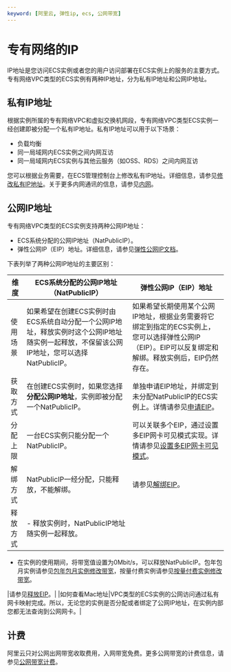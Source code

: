 ```yaml
---
keyword: [阿里云, 弹性ip, ecs, 公网带宽]
---
```


# 专有网络的IP

IP地址是您访问ECS实例或者您的用户访问部署在ECS实例上的服务的主要方式。专有网络VPC类型的ECS实例有两种IP地址，分为私有IP地址和公网IP地址。

## 私有IP地址

根据实例所属的专有网络VPC和虚拟交换机网段，专有网络VPC类型ECS实例一经创建即被分配一个私有IP地址。私有IP地址可以用于以下场景：

-   负载均衡
-   同一局域网内ECS实例之间内网互访
-   同一局域网内ECS实例与其他云服务（如OSS、RDS）之间内网互访

您可以根据业务需要，在ECS管理控制台上修改私有IP地址。详细信息，请参见[修改私有IP地址](/intl.zh-CN/网络/修改IPv4地址/修改私有IP地址.md)。关于更多内网通讯的信息，请参见[内网](/intl.zh-CN/网络/实例IP地址介绍/内网.md)。

## 公网IP地址

专有网络VPC类型的ECS实例支持两种公网IP地址：

-   ECS系统分配的公网IP地址（NatPublicIP）。
-   弹性公网IP（EIP）地址。详细信息，请参见[弹性公网IP文档](/intl.zh-CN/.md)。

下表列举了两种公网IP地址的主要区别：

|维度|ECS系统分配的公网IP地址（NatPublicIP）|弹性公网IP（EIP）地址|
|--|---------------------------|-------------|
|使用场景|如果希望在创建ECS实例时由ECS系统自动分配一个公网IP地址，释放实例时这个公网IP地址随实例一起释放，不保留该公网IP地址，您可以选择NatPublicIP。|如果希望长期使用某个公网IP地址，根据业务需要将它绑定到指定的ECS实例上，您可以选择弹性公网IP（EIP）。EIP可以反复绑定和解绑。释放实例后，EIP仍然存在。|
|获取方式|在创建ECS实例时，如果您选择**分配公网IP地址**，实例即被分配一个NatPublicIP。|单独申请EIP地址，并绑定到未分配NatPublicIP的ECS实例上。详情请参见[申请EIP](/intl.zh-CN/用户指南/申请EIP/申请新EIP.md)。|
|分配上限|一台ECS实例只能分配一个NatPublicIP。|可以关联多个EIP，通过设置多EIP网卡可见模式实现。详情请参见[设置多EIP网卡可见模式](/intl.zh-CN/用户指南/绑定云资源/绑定辅助弹性网卡/设置多EIP网卡可见模式.md)。|
|解绑方式|NatPublicIP一经分配，只能释放，不能解绑。|请参见[解绑EIP](/intl.zh-CN/用户指南/解绑EIP.md)。|
|释放方式|-   释放实例时，NatPublicIP地址随实例一起释放。
-   在实例的使用期间，将带宽值设置为0Mbit/s，可以释放NatPublicIP。包年包月实例请参见[包年包月实例修改带宽](/intl.zh-CN/实例/升降配实例/修改带宽配置/包年包月实例修改带宽.md)，按量付费实例请参见[按量付费实例修改带宽](/intl.zh-CN/实例/升降配实例/修改带宽配置/按量付费实例修改带宽.md)。

|请参见[释放EIP](/intl.zh-CN/用户指南/管理按量计费实例/释放EIP.md)。|
|如何查看Mac地址|VPC类型的ECS实例的公网访问通过私有网卡映射完成。所以，无论您的实例是否分配或者绑定了公网IP地址，在实例内部您都无法查询到公网网卡。|

## 计费

阿里云只对公网出网带宽收取费用，入网带宽免费。更多公网带宽的计费信息，请参见[公网带宽计费](/intl.zh-CN/产品定价/计费项/公网带宽计费.md)。

